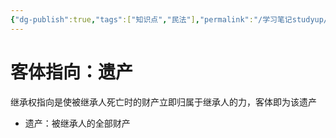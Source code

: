 ```yaml
---
{"dg-publish":true,"tags":["知识点","民法"],"permalink":"/学习笔记studyup/知识点cheese/继承权/","dgPassFrontmatter":true,"created":"2024-07-12T15:56:10.418+08:00","updated":"2024-10-30T21:31:19.583+08:00"}
---
```



# 客体指向：遗产
继承权指向是使被继承人死亡时的财产立即归属于继承人的力，客体即为该遗产
- 遗产：被继承人的全部财产